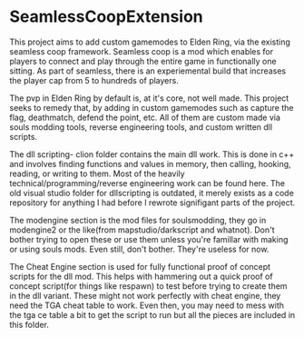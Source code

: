 # SeamlessCoopExtension

This project aims to add custom gamemodes to Elden Ring, via the existing seamless coop framework. Seamless coop is a mod which enables for players to connect and play through the entire game in functionally one sitting. As part of seamless, there is an experiemental build that increases the player cap from 5 to hundreds of players. 

The pvp in Elden Ring by default is, at it's core, not well made. This project seeks to remedy that, by adding in custom gamemodes such as capture the flag, deathmatch, defend the point, etc. All of them are custom made via souls modding tools, reverse engineering tools, and custom written dll scripts. 

The dll scripting- clion folder contains the main dll work. This is done in c++ and involves finding functions and values in memory, then calling, hooking, reading, or writing to them. Most of the heavily technical/programming/reverse engineering work can be found here. The old visual studio folder for dllscripting is outdated, it merely exists as a code repository for anything I had before I rewrote signifigant parts of the project. 

The modengine section is the mod files for soulsmodding, they go in modengine2 or the like(from mapstudio/darkscript and whatnot). Don't bother trying to open these or use them unless you're famillar with making or using souls mods. Even still, don't bother. They're useless for now. 

The Cheat Engine section is used for fully functional proof of concept scripts for the dll mod. This helps with hammering out a quick proof of concept script(for things like respawn) to test before trying to create them in the dll variant. These might not work perfectly with cheat engine, they need the TGA cheat table to work. Even then, you may need to mess with the tga ce table a bit to get the script to run but all the pieces are included in this folder. 
